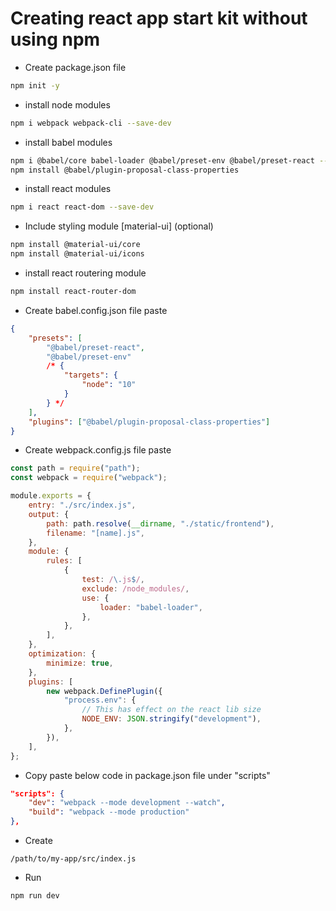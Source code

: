 # Creating react app start kit without using npm
- Create package.json file
```bash
npm init -y
```
- install node modules
```bash
npm i webpack webpack-cli --save-dev
```
- install babel modules
```bash
npm i @babel/core babel-loader @babel/preset-env @babel/preset-react --save-dev
npm install @babel/plugin-proposal-class-properties
```
- install react modules
```bash
npm i react react-dom --save-dev
```

- Include styling module [material-ui] (optional)
```bash
npm install @material-ui/core 
npm install @material-ui/icons
```
- install react routering module
```bash
npm install react-router-dom
```
- Create babel.config.json file paste
```json
{
	"presets": [
		"@babel/preset-react",
		"@babel/preset-env"
		/* {
			"targets": {
				"node": "10"
			}
		} */
	],
	"plugins": ["@babel/plugin-proposal-class-properties"]
}

```
- Create webpack.config.js file paste
```js
const path = require("path");
const webpack = require("webpack");

module.exports = {
	entry: "./src/index.js",
	output: {
		path: path.resolve(__dirname, "./static/frontend"),
		filename: "[name].js",
	},
	module: {
		rules: [
			{
				test: /\.js$/,
				exclude: /node_modules/,
				use: {
					loader: "babel-loader",
				},
			},
		],
	},
	optimization: {
		minimize: true,
	},
	plugins: [
		new webpack.DefinePlugin({
			"process.env": {
				// This has effect on the react lib size
				NODE_ENV: JSON.stringify("development"),
			},
		}),
	],
};
```
- Copy paste below code in package.json file under "scripts"
```json
"scripts": {
	"dev": "webpack --mode development --watch",
	"build": "webpack --mode production"
},
```
- Create 
```
/path/to/my-app/src/index.js
```
- Run
```bash
npm run dev
```

